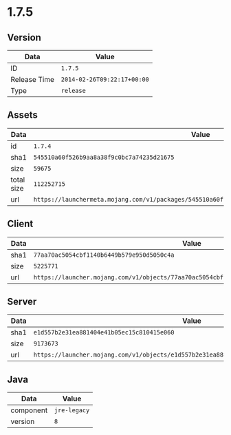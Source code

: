 # 1.7.5

## Version

|**Data**        | **Value**                 |
|----------------|-------------------------|
| ID   | ```1.7.5```   |
| Release Time   | ```2014-02-26T09:22:17+00:00```   |
| Type   | ```release```   |

## Assets

|**Data**        | **Value**                 |
|----------------|-------------------------|
| id   | ```1.7.4```   |
| sha1   | ```545510a60f526b9aa8a38f9c0bc7a74235d21675```   |
| size   | ```59675```   |
| total size  | ```112252715```  |
| url       | ```https://launchermeta.mojang.com/v1/packages/545510a60f526b9aa8a38f9c0bc7a74235d21675/1.7.4.json``` |

## Client

|**Data**        | **Value**                 |
|----------------|-------------------------|
| sha1   | ```77aa70ac5054cbf1140b6449b579e950d5050c4a```   |
| size   | ```5225771```   |
| url       | ```https://launcher.mojang.com/v1/objects/77aa70ac5054cbf1140b6449b579e950d5050c4a/client.jar``` |

## Server

|**Data**        | **Value**                 |
|----------------|-------------------------|
| sha1   | ```e1d557b2e31ea881404e41b05ec15c810415e060```   |
| size   | ```9173673```   |
| url       | ```https://launcher.mojang.com/v1/objects/e1d557b2e31ea881404e41b05ec15c810415e060/server.jar``` |

## Java

|**Data**        | **Value**                 |
|----------------|-------------------------|
| component   | ```jre-legacy```   |
| version   | ```8```   |